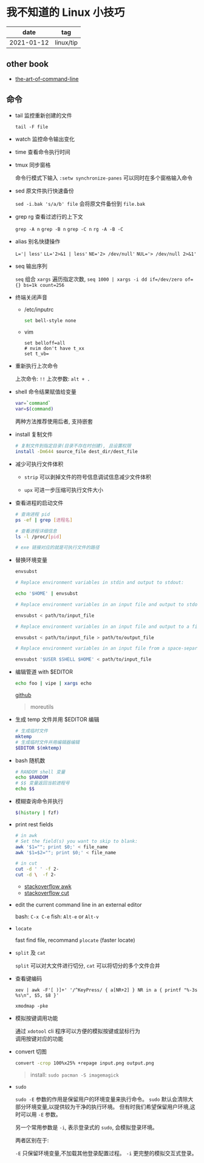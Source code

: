 # 我不知道的 Linux 小技巧

| date       | tag       |
| ---------- | --------- |
| 2021-01-12 | linux/tip |

## other book

- [the-art-of-command-line](https://github.com/jlevy/the-art-of-command-line)

## 命令

- tail 监控重新创建的文件

  `tail -F file`

- watch 监控命令输出变化

- time 查看命令执行时间

- tmux 同步窗格

  命令行模式下输入 `:setw synchronize-panes` 可以同时在多个窗格输入命令

- sed 原文件执行快速备份

  `sed -i.bak 's/a/b' file` 会将原文件备份到 `file.bak`

- grep rg 查看过滤行的上下文

  `grep -A n` `grep -B n` `grep -C n` `rg -A -B -C`

- alias 别名快捷操作

  `L='| less'` `LL='2>&1 | less'` `NE='2> /dev/null'` `NUL='> /dev/null 2>&1'`

- seq 输出序列

  `seq` 组合 `xargs` 遍历指定次数, `seq 1000 | xargs -i dd if=/dev/zero of={} bs=1k count=256`

- 终端关闭声音

  - /etc/inputrc

    ```sh
    set bell-style none
    ```

  - vim

    ```vim
    set belloff=all
    # nvim don't have t_xx
    set t_vb=
    ```

- 重新执行上次命令

  上次命令: `!!`
  上次参数: `alt + .`

- shell 命令结果赋值给变量

  ```sh
  var=`command`
  var=$(command)
  ```

  两种方法推荐使用后者, 支持嵌套

- install 复制文件

  ```sh
  # 复制文件到指定目录(目录不存在时创建), 且设置权限
  install -Dm644 source_file dest_dir/dest_file
  ```

- 减少可执行文件体积

  - `strip` 可以剥掉文件的符号信息调试信息减少文件体积

  - `upx` 可进一步压缩可执行文件大小

- 查看进程的启动文件

  ```sh
  # 查询进程 pid
  ps -ef | grep [进程名]

  # 查看进程详细信息
  ls -l /proc/[pid]

  # exe 链接对应的就是可执行文件的路径
  ```

- 替换环境变量

  ```sh
  envsubst

  # Replace environment variables in stdin and output to stdout:

  echo '$HOME' | envsubst

  # Replace environment variables in an input file and output to stdout:

  envsubst < path/to/input_file

  # Replace environment variables in an input file and output to a file:

  envsubst < path/to/input_file > path/to/output_file

  # Replace environment variables in an input file from a space-separated list:

  envsubst '$USER $SHELL $HOME' < path/to/input_file

  ```

- 编辑管道 with $EDITOR

  ```sh
  echo foo | vipe | xargs echo
  ```

  [github](https://github.com/juliangruber/vipe)

  > moreutils

- 生成 temp 文件并用 $EDITOR 编辑

  ```sh
  # 生成临时文件
  mktemp
  # 生成临时文件并用编辑器编辑
  $EDITOR $(mktemp)
  ```

- bash 随机数

  ```sh
  # RANDOM shell 变量
  echo $RANDOM
  # $$ 变量返回当前进程号
  echo $$
  ```

- 模糊查询命令并执行

  ```sh
  $(history | fzf)
  ```

- print rest fields

  ```sh
  # in awk
  # Set the field(s) you want to skip to blank:
  awk '$1=""; print $0;' < file_name
  awk '$1=$2=""; print $0;' < file_name

  # in cut
  cut -d ' ' -f 2-
  cut -d \  -f 2-
  ```

  - [stackoverflow awk](https://stackoverflow.com/questions/18457486/print-rest-of-the-fields-in-awk)
  - [stackoverflow cut](https://stackoverflow.com/questions/2961635/using-awk-to-print-all-columns-from-the-nth-to-the-last/2961994#2961994)

- edit the current command line in an external editor

  bash: `C-x C-e`
  fish: `Alt-e` or `Alt-v`

- `locate`

  fast find file, recommand `plocate` (faster locate)

- `split` 及 `cat`

  `split` 可以对大文件进行切分, `cat` 可以将切分的多个文件合并

- 查看键编码

  `xev | awk -F'[ )]+' '/^KeyPress/ { a[NR+2] } NR in a { printf "%-3s %s\n", $5, $8 }'`

  `xmodmap -pke`

- 模拟按键调用功能

  通过 `xdotool` cli 程序可以方便的模拟按键或鼠标行为  
  调用按键对应的功能

- convert 切图

  ```sh
  convert -crop 100%x25% +repage input.png output.png
  ```

  > install: `sudo pacman -S imagemagick`

- `sudo`

  `sudo -E` 参数的作用是保留用户的环境变量来执行命令。
  `sudo` 默认会清除大部分环境变量,以提供较为干净的执行环境。
  但有时我们希望保留用户环境,这时可以用 `-E` 参数。

  另一个常用参数是 `-i`, 表示登录式的 `sudo`, 会模拟登录环境。

  两者区别在于:

  `-E` 只保留环境变量,不加载其他登录配置过程。
  `-i` 更完整的模拟交互式登录。
